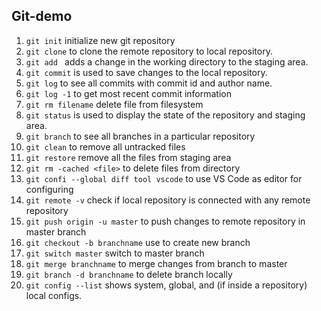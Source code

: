 ## Git-demo

1.  `git init` initialize new git repository
2.  `git clone` to clone the remote repository to local repository.
3.  `git add ` adds a change in the working directory to the staging area.
4.  `git commit` is used to save changes to the local repository. 
5.  `git log` to see all commits with commit id and author name.
6.  `git log -1` to get most recent commit information
7.  `git rm filename` delete file from filesystem
8.  `git status`  is used to display the state of the repository and staging area.
9.  `git branch` to see all branches in a particular repository
10. `git clean`  to remove all untracked files
11. `git restore` remove all the files from staging area
12. `git rm -cached <file>` to delete files from directory
13. `git confi --global diff tool vscode` to use VS Code as editor for configuring 
14. `git remote -v` check if local repository is connected with any remote repository
15. `git push origin -u master` to push changes to remote repository in master branch
16. `git checkout -b branchname`  use to create new branch
17. `git switch master` switch to master branch
18. `git merge branchname` to merge changes from branch to master
19. `git branch -d branchname` to delete branch locally
20. `git config --list` shows system, global, and (if inside a repository) local configs.
